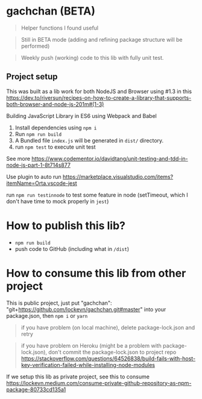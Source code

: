 # gachchan (BETA)

> Helper functions I found useful

> Still in BETA mode (adding and refining package structure will be performed)

> Weekly push (working) code to this lib with fully unit test.

## Project setup

This was built as a lib work for both NodeJS and Browser
using #1.3 in this https://dev.to/riversun/recipes-on-how-to-create-a-library-that-supports-both-browser-and-node-js-201m#(1-3)

Building JavaScript Library in ES6 using Webpack and Babel

1. Install dependencies using `npm i`
2. Run `npm run build`
3. A Bundled file `index.js` will be generated in `dist/` directory.
4. run `npm test` to execute unit test

See more https://www.codementor.io/davidtang/unit-testing-and-tdd-in-node-js-part-1-8t714s877

Use plugin to auto run https://marketplace.visualstudio.com/items?itemName=Orta.vscode-jest

run `npm run testinnode` to test some feature in node (setTimeout, which I don't have time to mock properly in `jest`)

# How to publish this lib?

- `npm run build`
- push code to GitHub (including what in `/dist`)

# How to consume this lib from other project

This is public project,
just put "gachchan": "git+https://github.com/lockevn/gachchan.git#master" into your package.json, then `npm i` or `yarn`

> if you have problem (on local machine), delete package-lock.json and retry

> if you have problem on Heroku (might be a problem with package-lock.json), don't commit the package-lock.json to project repo https://stackoverflow.com/questions/64526838/build-fails-with-host-key-verification-failed-while-installing-node-modules

If we setup this lib as private project, see this to consume https://lockevn.medium.com/consume-private-github-repository-as-npm-package-80733cd135a1
